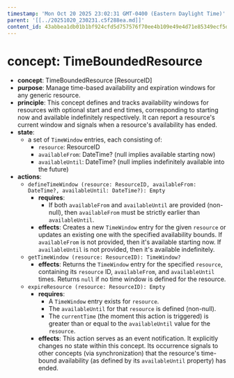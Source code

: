 ```yaml
---
timestamp: 'Mon Oct 20 2025 23:02:31 GMT-0400 (Eastern Daylight Time)'
parent: '[[../20251020_230231.c5f288ea.md]]'
content_id: 43abbea1db01b1bf924cfd5d757576f70ee4b109e49e4d71e85349ecf5d8cd7b
---
```


# concept: TimeBoundedResource

* **concept**: TimeBoundedResource \[ResourceID]
* **purpose**: Manage time-based availability and expiration windows for any generic resource.
* **principle**: This concept defines and tracks availability windows for resources with optional start and end times, corresponding to starting now and available indefinitely respectively. It can report a resource's current window and signals when a resource's availability has ended.
* **state**:
  * a set of `TimeWindow` entries, each consisting of:
    * `resource`: ResourceID
    * `availableFrom`: DateTime? (null implies available starting now)
    * `availableUntil`: DateTime? (null implies indefinitely available into the future)
* **actions**:
  * `defineTimeWindow (resource: ResourceID, availableFrom: DateTime?, availableUntil: DateTime?): Empty`
    * **requires**:
      * If both `availableFrom` and `availableUntil` are provided (non-null), then `availableFrom` must be strictly earlier than `availableUntil`.
    * **effects**: Creates a new `TimeWindow` entry for the given `resource` or updates an existing one with the specified availability bounds. If `availableFrom` is not provided, then it's available starting now. If `availableUntil` is not provided, then it's available indefinitely.
  * `getTimeWindow (resource: ResourceID): TimeWindow?`
    * **effects**: Returns the `TimeWindow` entry for the specified `resource`, containing its `resource` ID, `availableFrom`, and `availableUntil` times. Returns `null` if no time window is defined for the resource.
  * `expireResource (resource: ResourceID): Empty`
    * **requires**:
      * A `TimeWindow` entry exists for `resource`.
      * The `availableUntil` for that `resource` is defined (non-null).
      * The `currentTime` (the moment this action is triggered) is greater than or equal to the `availableUntil` value for the `resource`.
    * **effects**: This action serves as an event notification. It explicitly changes no state within this concept. Its occurrence signals to other concepts (via synchronization) that the resource's time-bound availability (as defined by its `availableUntil` property) has ended.
